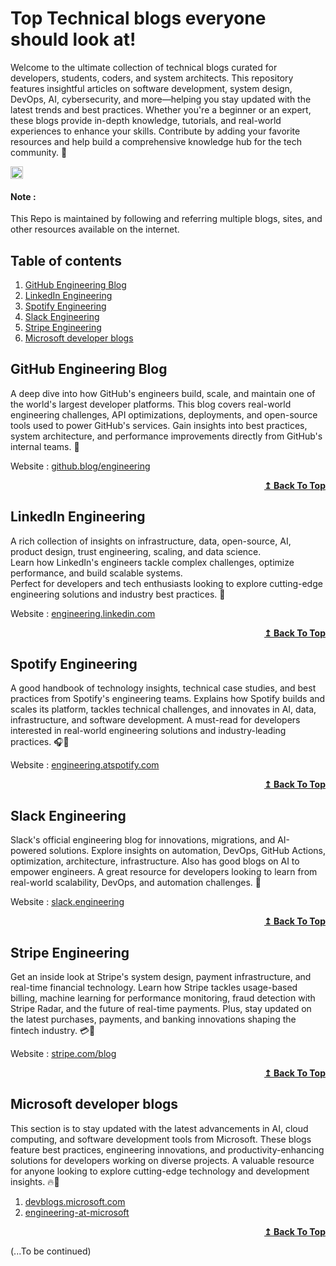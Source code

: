 # Top Technical blogs everyone should look at!

Welcome to the ultimate collection of technical blogs curated for developers, students, coders, and system architects.
This repository features insightful articles on software development, system design, DevOps, AI, cybersecurity, and more—helping you stay updated with the latest trends and best practices.
Whether you're a beginner or an expert, these blogs provide in-depth knowledge, tutorials, and real-world experiences to enhance your skills.
Contribute by adding your favorite resources and help build a comprehensive knowledge hub for the tech community. 🚀

[<img src="https://api.gitsponsors.com/api/badge/img?id=929796027" height="20">](https://api.gitsponsors.com/api/badge/link?p=NebzDrGkM8oxwbQDrfW/VsphajAes+eADbU/C/JBNqhNKjffUe+EckLxBFbeRe0foPhf3z5tmZtPDaYWFnYHFQ==)  

#### Note :
This Repo is maintained by following and referring multiple blogs, sites, and other resources available on the internet.  

## Table of contents

1. [GitHub Engineering Blog](#GitHub-Engineering-Blog)
2. [LinkedIn Engineering](#linkedin-engineering)
3. [Spotify Engineering](#spotify-engineering)
4. [Slack Engineering](#slack-engineering)
5. [Stripe Engineering](#stripe-engineering)
6. [Microsoft developer blogs](#microsoft-developer-blogs)


## GitHub Engineering Blog
A deep dive into how GitHub's engineers build, scale, and maintain one of the world's largest developer platforms.
This blog covers real-world engineering challenges, API optimizations, deployments, and open-source tools used to power GitHub's services.
Gain insights into best practices, system architecture, and performance improvements directly from GitHub's internal teams. 🚀

Website : [github.blog/engineering](https://github.blog/engineering?ref=sachin-source/Top-technical-blogs-which-everyone-should-look)

<div align="right">
  <b><a href="#table-of-contents">↥ Back To Top</a></b>
</div>  

## LinkedIn Engineering
A rich collection of insights on infrastructure, data, open-source, AI, product design, trust engineering, scaling, and data science.  
Learn how LinkedIn's engineers tackle complex challenges, optimize performance, and build scalable systems.  
Perfect for developers and tech enthusiasts looking to explore cutting-edge engineering solutions and industry best practices. 🚀

Website : [engineering.linkedin.com](https://engineering.linkedin.com?ref=sachin-source/Top-technical-blogs-which-everyone-should-look)

<div align="right">
  <b><a href="#table-of-contents">↥ Back To Top</a></b>
</div>  

## Spotify Engineering
A good handbook of technology insights, technical case studies, and best practices from Spotify's engineering teams.
Explains how Spotify builds and scales its platform, tackles technical challenges, and innovates in AI, data, infrastructure, and software development.
A must-read for developers interested in real-world engineering solutions and industry-leading practices. 🎧🚀

Website : [engineering.atspotify.com](https://engineering.atspotify.com?ref=sachin-source/Top-technical-blogs-which-everyone-should-look)

<div align="right">
  <b><a href="#table-of-contents">↥ Back To Top</a></b>
</div> 

## Slack Engineering
Slack's official engineering blog for innovations, migrations, and AI-powered solutions.
Explore insights on automation, DevOps, GitHub Actions, optimization, architecture, infrastructure.
Also has good blogs on AI to empower engineers.
A great resource for developers looking to learn from real-world scalability, DevOps, and automation challenges. 🚀  


Website : [slack.engineering](https://slack.engineering?ref=sachin-source/Top-technical-blogs-which-everyone-should-look)

<div align="right">
  <b><a href="#table-of-contents">↥ Back To Top</a></b>
</div>

## Stripe Engineering
Get an inside look at Stripe's system design, payment infrastructure, and real-time financial technology.
Learn how Stripe tackles usage-based billing, machine learning for performance monitoring, fraud detection with Stripe Radar, and the future of real-time payments.
Plus, stay updated on the latest purchases, payments, and banking innovations shaping the fintech industry. 💳🚀

Website : [stripe.com/blog](https://stripe.com/blog?ref=sachin-source/Top-technical-blogs-which-everyone-should-look)

<div align="right">
  <b><a href="#table-of-contents">↥ Back To Top</a></b>
</div>

## Microsoft developer blogs
This section is to stay updated with the latest advancements in AI, cloud computing, and software development tools from Microsoft.
These blogs feature best practices, engineering innovations, and productivity-enhancing solutions for developers working on diverse projects.
A valuable resource for anyone looking to explore cutting-edge technology and development insights. 🔥🚀

1. [devblogs.microsoft.com](https://devblogs.microsoft.com/?ref=sachin-source/Top-technical-blogs-which-everyone-should-look)  
2. [engineering-at-microsoft](https://devblogs.microsoft.com/engineering-at-microsoft/?ref=sachin-source/Top-technical-blogs-which-everyone-should-look)  

<div align="right">
  <b><a href="#table-of-contents">↥ Back To Top</a></b>
</div>

(...To be continued)